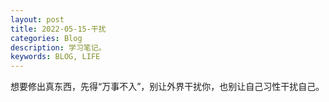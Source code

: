 ```yaml
---
layout: post
title: 2022-05-15-干扰
categories: Blog
description: 学习笔记。
keywords: BLOG, LIFE
---
```



想要修出真东西，先得“万事不入”，别让外界干扰你，也别让自己习性干扰自己。

